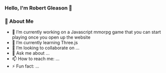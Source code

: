 ### Hello, I'm Robert Gleason 👋

<!--
**robgleason/robgleason** is a ✨ _special_ ✨ repository because its `README.md` (this file) appears on your GitHub profile.

Here are some ideas to get you started:
-->
### 🍪 About Me
- 🔭 I’m currently working on a Javascript mmorpg game 
      that you can start playing once you open up the website
- 🌱 I’m currently learning Three.js
- 👯 I’m looking to collaborate on ...
- 💬 Ask me about ...
- 📫 How to reach me: ...
- ⚡ Fun fact: ...

